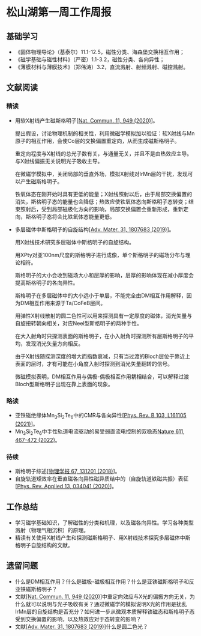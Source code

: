 # 松山湖第一周工作周报

## 基础学习

- 《固体物理导论》（基泰尔）11.1-12.5，磁性分类、海森堡交换相互作用；
- 《磁学基础与磁性材料》（严密）1.1-3.2，磁性分类、各向异性；
- 《薄膜材料与薄膜技术》（郑伟涛）3.2，直流溅射、射频溅射、磁控溅射。

## 文献阅读

### 精读

- 用软X射线产生磁斯格明子[[Nat. Commun. 11, 949 (2020)](https://doi.org/10.1038/s41467-020-14769-0)]。
  
  提出假设，讨论物理机制的相关性，利用微磁学模拟加以验证：软X射线与Mn原子的相互作用，会使Co层的交换偏置重定向，从而生成磁斯格明子。

  重定向程度与X射线的总光子数有关，与通量无关，并且不是由热效应主导。与X射线偏振无关说明光子吸收主导。

  在微磁学模拟中，关闭局部的垂直外场，模拟X射线对IrMn层的干扰，发现可以产生磁斯格明子。

  铁氧体态在刚开始时具有更低的能量；X射线照射以后，由于局部交换偏置的消失，斯格明子态的能量也会降低；热效应使铁氧体态向斯格明子态转变；结束照射后，受到局部磁极化方向的影响，局部交换偏置会重新形成，重新定向，斯格明子态将会比铁氧体态能量更低。

- 多层磁体中斯格明子的自旋结构[[Adv. Mater. 31, 1807683 (2019)](https://doi.org/10.1002/adma.201807683)]。
  
  用X射线技术研究多层磁体中斯格明子的自旋结构。

  用XPty对亚100nm尺度的斯格明子进行成像，单个斯格明子的磁场分布与理论相符。

  斯格明子的大小会收到磁场大小和层厚的影响，层厚的影响体现在减小厚度会提高斯格明子的各向异性。

  斯格明子在多层磁体中的大小远小于单层，不能完全由DM相互作用解释，因为DM相互作用来源于Ta/CoFeB层间。

  用弹性X射线散射的圆二色性可以用来探测具有一定厚度的磁体，消光矢量与自旋扭转朝向相关，对应Neel型斯格明子的两种手性。

  在大入射角时只探测表面的斯格明子，在小入射角时探测所有层斯格明子的平均，发现消光矢量方向相反。

  由于X射线随探测深度的增大而指数衰减，只有当过渡的Bloch层位于靠近上表面的层时，才有可能在小角度入射时探测到消光矢量翻转的信号。

  微磁模拟表明，DM相互作用与偶极-偶极相互作用耦相结合，可以解释过渡Bloch型斯格明子出现在靠上表面的现象。

### 略读

- 亚铁磁绝缘体Mn$_3$Si$_2$Te$_6$中的CMR与各向异性[[Phys. Rev. B 103, L161105 (2021)](https://doi.org/10.1103/physrevb.103.l161105)]。
- Mn$_3$Si$_2$Te$_6$中手性轨道电流驱动的易受弱直流电控制的双稳态[Nature 611, 467-472 (2022)](https://doi.org/10.1038/s41586-022-05262-3)。

### 待续

- 斯格明子综述[[物理学报 67, 131201 (2018)](https://doi.org/10.7498/aps.67.20180619)]。
- 自旋轨道矩效率在垂直磁各向异性磁异质结中的（自旋轨道铁磁共振）表征[[Phys. Rev. Applied 13, 034041 (2020)](https://doi.org/10.1103/physrevapplied.13.034041)]。

## 工作总结

- 学习磁学基础知识，了解磁性的分类和机理，以及磁各向异性。学习各种类型溅射（物理气相沉积）的原理。
- 精读有关使用X射线产生和探测磁斯格明子、用X射线技术探究多层磁体中斯格明子自旋结构的文献。

## 遗留问题

- 什么是DM相互作用？什么是磁极-磁极相互作用？什么是亚铁磁斯格明子和反亚铁磁斯格明子？
- 文献[[Nat. Commun. 11, 949 (2020)](https://doi.org/10.1038/s41467-020-14769-0)]中重定向效应与X光的偏振方向无关，为什么就可以说明与光子吸收有关？通过微磁学的模拟说明X光的作用是扰乱IrMn层的自旋结构是否充分？如何进一步从微观本质解释铁磁态和斯格明子态受到交换偏置的影响，以及热效应对于态转变的影响？
- 文献[[Adv. Mater. 31, 1807683 (2019)](https://doi.org/10.1002/adma.201807683)]什么是圆二色光？